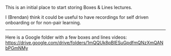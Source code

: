 This is an initial place to start storing Boxes & Lines lectures.

I (Brendan) think it could be useful to have recordings for self driven onboarding or for non-pair learning.

---
Here is a Google folder with a few boxes and lines videos: https://drive.google.com/drive/folders/1mQQUk8pBIESuGpdfmQNzXmQANbPGmNMy
